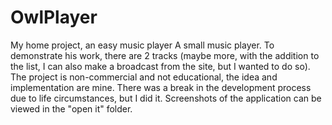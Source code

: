 # OwlPlayer
My home project, an easy music player
A small music player. To demonstrate his work, there are 2 tracks (maybe more, with the addition to the list, I can also make a broadcast from the site, 
but I wanted to do so). 
The project is non-commercial and not educational, the idea and implementation are mine.
There was a break in the development process due to life circumstances, but I did it.
Screenshots of the application can be viewed in the "open it" folder.
